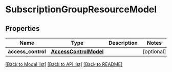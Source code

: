 # SubscriptionGroupResourceModel

## Properties
Name | Type | Description | Notes
------------ | ------------- | ------------- | -------------
**access_control** | [**AccessControlModel**](AccessControlModel.md) |  | [optional] 

[[Back to Model list]](../README.md#documentation-for-models) [[Back to API list]](../README.md#documentation-for-api-endpoints) [[Back to README]](../README.md)


